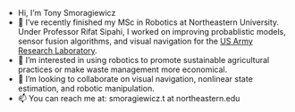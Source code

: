 - Hi, I’m Tony Smoragiewicz
- 🤖 I’ve recently finished my MSc in Robotics at Northeastern University. Under Professor Rifat Sipahi, I worked on improving probablistic models, sensor fusion algorithms, and visual navigation for the [US Army Research Laboratory](https://arl.devcom.army.mil/).
- 🌿 I’m interested in using robotics to promote sustainable agricultural practices or make waste management more economical.
- 👀 I’m looking to collaborate on visual navigation, nonlinear state estimation, and robotic manipulation.
- 📫 You can reach me at: smoragiewicz.t at northeastern.edu

<!---
Tsmorz/Tsmorz is a ✨ special ✨ repository because its `README.md` (this file) appears on your GitHub profile.
You can click the Preview link to take a look at your changes.
--->
